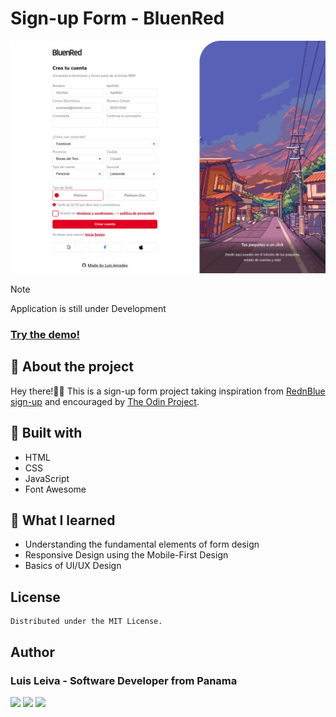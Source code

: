 # Sign-up Form - BluenRed

![Project Preview](img/luislev.github.io_sign-up-form-bluenred_.png)

> [!NOTE]
> Application is still under Development

### [Try the demo!](https://luislev.github.io/sign-up-form-bluenred/)

## 📃 About the project
Hey there!👋🏼 This is a sign-up form project taking inspiration from [RednBlue sign-up](https://portal.rednbluepty.com/registrate) and encouraged by [The Odin Project](https://www.theodinproject.com/lessons/node-path-intermediate-html-and-css-sign-up-form).

## 🔧 Built with

 - HTML
 - CSS
 - JavaScript
 - Font Awesome

## 📖 What I learned
 - Understanding the fundamental elements of form design
 - Responsive Design using the Mobile-First Design
 - Basics of UI/UX Design

## License

    Distributed under the MIT License.

## Author

### Luis Leiva - Software Developer from Panama

<a href="https://www.github.com/luislev" target="_blank" rel="noreferrer"><img src="https://img.shields.io/badge/Github-181717?style=for-the-badge&logo=github&logoColor=white&labelColor=101010"/></a>
<a href="https://www.linkedin.com/in/luisleivadev" target="_blank" rel="noreferrer"> <img src="https://img.shields.io/badge/Linkedin-0A66C2?style=for-the-badge&logo=linkedin&logoColor=white&labelColor=101010"/></a>
<a href="https://www.x.com/luisleivadev" target="_blank" rel="noreferrer"> <img src="https://img.shields.io/badge/Twitter-000000?style=for-the-badge&logo=X&logoColor=white&labelColor=101010"/></a>